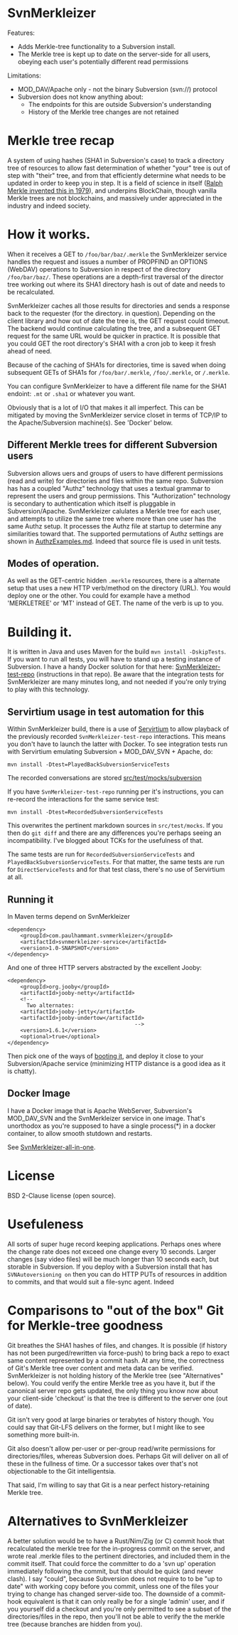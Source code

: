 # SvnMerkleizer

Features:

* Adds Merkle-tree functionality to a Subversion install.
* The Merkle tree is kept up to date on the server-side for all users, obeying each user's potentially different read permissions 

Limitations:

* MOD_DAV/Apache only - not the binary Subversion (svn://) protocol
* Subversion does not know anything about:
  * The endpoints for this are outside Subversion's understanding
  * History of the Merkle tree changes are not retained
  
# Merkle tree recap 

A system of using hashes (SHA1 in Subversion's case) to track a directory tree of resources to allow fast determination 
of whether "your" tree is out of step with "their" tree, and from that efficiently determine what needs to be 
updated in order to keep you in step. It is a field of science in itself ([Ralph Merkle invented this in 1979](https://en.wikipedia.org/wiki/Merkle_tree)), 
and underpins BlockChain, though vanilla Merkle trees are not blockchains, and massively under appreciated in the 
industry and indeed society. 
  
# How it works.

When it receives a GET to `/foo/bar/baz/.merkle` the SvnMerkleizer service handles the request and issues a number of 
PROPFIND an OPTIONS (WebDAV) operations to Subversion in respect of the directory `/foo/bar/baz/`. These operations 
are a depth-first traversal of the director tree working out where its SHA1 directory hash is out of date and needs 
to be recalculated.

SvnMerkleizer caches all those results for directories and sends a response back to the requester (for the directory. 
in question). Depending on the client library and how out of date the tree is, the GET request could 
timeout. The backend would continue calculating the tree, and a subsequent GET request for the same URL would
be quicker in practice. It is possible that you could GET the root directory's SHA1 with a cron job to keep it 
fresh ahead of need.

Because of the caching of SHA1s for directories, time is saved when doing subsequent GETs of SHA1s for
`/foo/bar/.merkle`, `/foo/.merkle`, or `/.merkle`.  

You can configure SvnMerkleizer to have a different file name for the SHA1 endoint: `.mt` or `.sha1` or whatever 
you want.

Obviously that is a lot of I/O that makes it all imperfect.  This can be mitigated by moving the SvnMerkleizer service
closet in terms of TCP/IP to the Apache/Subversion machine(s). See 'Docker' below.

## Different Merkle trees for different Subversion users

Subversion allows uers and groups of users to have different permissions (read and write) for directories and
files within the same repo. Subversion has has a coupled "Authz" technology that uses a textual grammar to
represent the users and group permissions. This "Authorization" technology is secondary to authentication which 
itself is pluggable in Subversion/Apache. SvnMerkleizer calulates a Merkle tree for each user, and attempts to
utilize the same tree where more than one user has the same Authz setup. It processes the Authz file at startup 
to determine any similarities toward that.  The supported permutations of Authz settings are shown in 
[AuthzExamples.md](AuthzExamples.md). Indeed that source file is used in unit tests.

## Modes of operation. 

As well as the GET-centric hidden `.merkle` resources, there is a alternate setup that uses a new HTTP verb/method
on the directory (URL). You would deploy one or the other.  You could for example have a method 'MERKLETREE' or 'MT'
instead of GET. The name of the verb is up to you.

# Building it.

It is written in Java and uses Maven for the build `mvn install -DskipTests`. If you want to run all tests, you will have 
to stand up a testing instance of Subversion. I have a handy Docker solution for that here: 
[SvnMerkleizer-test-repo](https://github.com/paul-hammant-fork/SvnMerkleizer-test-repo) (instructions in that repo). 
Be aware that the integration tests for SvnMerkleizer are many minutes long, and not needed if you're only trying 
to play with this technology.

## Servirtium usage in test automation for this

Within SvnMerkleizer build, there is a use of [Servirtium](https://github.com/paul-hammant/servirtium) to allow playback of the previously recorded 
`SvnMerkleizer-test-repo` interactions. This means you don't have to launch the latter with Docker. To see integration 
tests run with Servirtium emulating Subversion + MOD_DAV_SVN + Apache, do:

```
mvn install -Dtest=PlayedBackSubversionServiceTests
```
   
The recorded conversations are stored [src/test/mocks/subversion](https://github.com/paul-hammant/SvnMerkleizer/tree/master/src/test/mocks/subversion)   
   
If you have `SvnMerkleizer-test-repo` running per it's instructions, you can re-record the interactions for the same 
service test: 

```
mvn install -Dtest=RecordedSubversionServiceTests
```

This overwrites the pertinent markdown sources in `src/test/mocks`. If you then do `git diff` and there are any
differences you're perhaps seeing an incompatibility. I've blogged about TCKs for the usefulness of that.
  
The same tests are run for `RecordedSubversionServiceTests` and `PlayedBackSubversionServiceTests`. For that
matter, the same tests are run for `DirectServiceTests` and for that test class, there's no use of Servirtium 
at all.
    
## Running it    

In Maven terms depend on SvnMerkleizer 

```
<dependency>
    <groupId>com.paulhammant.svnmerkleizer</groupId>
    <artifactId>svnmerkleizer-service</artifactId>
    <version>1.0-SNAPSHOT</version>
</dependency>    
```

And one of three HTTP servers abstracted by the excellent Jooby:

```
<dependency>
    <groupId>org.jooby</groupId>
    <artifactId>jooby-netty</artifactId>
    <!-- 
      Two alternates:
    <artifactId>jooby-jetty</artifactId>
    <artifactId>jooby-undertow</artifactId>
                                        -->
    <version>1.6.1</version>
    <optional>true</optional>
</dependency>
```

Then pick one of the ways of [booting it](https://github.com/paul-hammant/SvnMerkleizer/tree/master/src/main/java/com/paulhammant/svnmerkleizer/boot), 
and deploy it close to your Subversion/Apache service (minimizing HTTP distance is a good idea as it is chatty).

## Docker Image

I have a Docker image that is Apache WebServer, Subversion's MOD_DAV_SVN and the 
SvnMerkleizer service in one image. That's unorthodox as you're supposed to have a single process(*) in a docker
container, to allow smooth stutdown and restarts.

See [SvnMerkleizer-all-in-one](https://github.com/paul-hammant/SvnMerkleizer-all-in-one). 

# License

BSD 2-Clause license (open source).

# Usefuleness
    
All sorts of super huge record keeping applications. Perhaps ones where the change rate does not exceed one change every 
10 seconds. Larger changes (say video files) will be much longer than 10 seconds each, but storable in Subversion.
If you deploy with a Subversion install that has `SVNAutoversioning on` then you can do HTTP PUTs of resources in 
addition to commits, and that would suit a file-sync agent.  Indeed
    
# Comparisons to "out of the box" Git for Merkle-tree goodness

Git breathes the SHA1 hashes of files, and changes. It is possible (if history has not been purged/rewritten via force-push) 
to bring back a repo to exact same content represented by a commit hash. At any time, the correctness of Git's
Merkle tree over content and meta data can be verified.  SvnMerkleizer is not holding history of the Merkle tree 
(see "Alternatives" below). You could verify the entire Merkle tree as you have it, but if the canonical server repo gets
updated, the only thing you know now about your client-side 'checkout' is that the tree is different to the server one 
(out of date).
  
Git isn't very good at large binaries or terabytes of history though. You could say that Git-LFS delivers on the 
former, but I might like to see something more built-in.  

Git also doesn't allow per-user or per-group read/write
permissions for directories/files, whereas Subversion does. Perhaps Git will deliver on all of these in the fullness
of time. Or a successor takes over that's not objectionable to the Git intelligentsia.  
  
That said, I'm willing to say that Git is a near perfect history-retaining Merkle tree.
  
# Alternatives to SvnMerkleizer

A better solution would be to have a Rust/Nim/Zig (or C) commit hook that recalculated the merkle tree for the 
in-progress commit on 
the server, and wrote real .merkle files to the pertinent directories, and included them in the commit itself. That could 
force the committer to do a 'svn up' operation immediately following the commit, but that should be quick (and never 
clash). I say "could", because Subversion does not require to to be "up to date" with working copy before you commit, 
unless one of the files your trying to change has changed server-side too. The downside of a commit-hook equivalent is 
that it can only really be for a single 'admin' user, and if you yourself did a checkout and you're only permitted to 
see a subset of the directories/files in the repo, then you'll not be able to verify the the merkle tree (because 
branches are hidden from you).